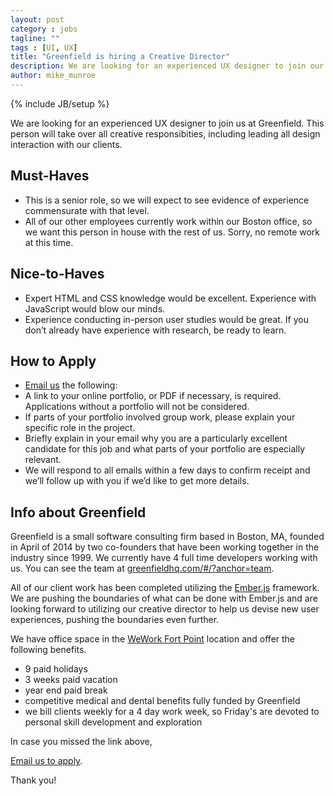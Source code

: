 ```yaml
---
layout: post
category : jobs
tagline: ""
tags : [UI, UX]
title: "Greenfield is hiring a Creative Director"
description: We are looking for an experienced UX designer to join our team.
author: mike_munroe
---
```

{% include JB/setup %}

We are looking for an experienced UX designer to join us at Greenfield. This person will take over all creative responsibities, including leading all design interaction with our clients.

## Must-Haves 

* This is a senior role, so we will expect to see evidence of experience commensurate with that level.
* All of our other employees currently work within our Boston office, so we want this person in house with the rest of us. Sorry, no remote work at this time.

## Nice-to-Haves

* Expert HTML and CSS knowledge would be excellent. Experience with JavaScript would blow our minds.
* Experience conducting in-person user studies would be great. If you don’t already have experience with research, be ready to learn.

## How to Apply

* [Email us](mailto:jobs@greenfieldhq.com) the following:
* A link to your online portfolio, or PDF if necessary, is required. Applications without a portfolio will not be considered.
* If parts of your portfolio involved group work, please explain your specific role in the project.
* Briefly explain in your email why you are a particularly excellent candidate for this job and what parts of your portfolio are especially relevant.
* We will respond to all emails within a few days to confirm receipt and we’ll follow up with you if we’d like to get more details. 

## Info about Greenfield


Greenfield is a small software consulting firm based in Boston, MA, founded in April of 2014 by two co-founders that have been working together in the industry since 1999. We currently have 4 full time developers working with us. You can see the team at [greenfieldhq.com/#/?anchor=team](http://greenfieldhq.com/#/?anchor=team).

All of our client work has been completed utilizing the [Ember.js](http://emberjs.com/) framework. We are pushing the boundaries of what can be done with Ember.js and are looking forward to utilizing our creative director to help us devise new user experiences, pushing the boundaries even further. 

We have office space in the [WeWork Fort Point](https://www.wework.com/locations/boston/fort-point) location and offer the following benefits.

* 9 paid holidays
* 3 weeks paid vacation 
* year end paid break
* competitive medical and dental benefits fully funded by Greenfield
* we bill clients weekly for a 4 day work week, so Friday's are devoted to personal skill development and exploration




In case you missed the link above,

[Email us to apply](mailto:jobs@greenfieldhq.com).

Thank you!
